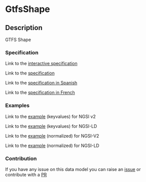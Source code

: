 # GtfsShape

## Description 

GTFS Shape
### Specification

Link to the [interactive specification](https://swagger.lab.fiware.org/?url=https://smart-data-models.github.io/dataModel.UrbanMobility/GtfsShape/swagger.yaml)

Link to the [specification](https://github.com/smart-data-models/dataModel.UrbanMobility/blob/master/GtfsShape/doc/spec.md)

Link to the [specification in Spanish](https://github.com/smart-data-models/dataModel.UrbanMobility/blob/master/GtfsShape/doc/spec_ES.md)

Link to the [specification in French](https://github.com/smart-data-models/dataModel.UrbanMobility/blob/master/GtfsShape/doc/spec_FR.md)
### Examples

Link to the [example](https://smart-data-models.github.io/dataModel.UrbanMobility/GtfsShape/examples/example.json) (keyvalues) for NGSI v2

Link to the [example](https://smart-data-models.github.io/dataModel.UrbanMobility/GtfsShape/examples/example.jsonld) (keyvalues) for NGSI-LD

Link to the [example](https://smart-data-models.github.io/dataModel.UrbanMobility/GtfsShape/examples/example-normalized.json) (normalized) for NGSI-V2

Link to the [example](https://smart-data-models.github.io/dataModel.UrbanMobility/GtfsShape/examples/example-normalized.jsonld) (normalized) for NGSI-LD
### Contribution

 If you have any issue on this data model you can raise an [issue](https://github.com/smart-data-models/dataModel.UrbanMobility/issues)  or contribute with a [PR](https://github.com/smart-data-models/dataModel.UrbanMobility/pulls)